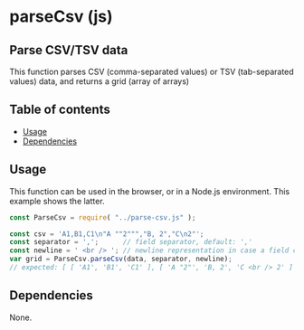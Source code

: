 # parseCsv (js)

## Parse CSV/TSV data
This function parses CSV (comma-separated values) or TSV (tab-separated values) data,
and returns a grid (array of arrays)

## Table of contents

- [Usage](#usage)
- [Dependencies](#dependencies)

## Usage
This function can be used in the browser, or in a Node.js environment. This example shows the latter.

```js
const ParseCsv = require( "../parse-csv.js" );

const csv = 'A1,B1,C1\n"A ""2""","B, 2","C\n2"';
const separator = ',';      // field separator, default: ','
const newline = ' <br /> '; // newline representation in case a field contains newlines, default: '\n' 
var grid = ParseCsv.parseCsv(data, separator, newline);
// expected: [ [ 'A1', 'B1', 'C1' ], [ 'A "2"', 'B, 2', 'C <br /> 2' ] ]
```

## Dependencies
None.
